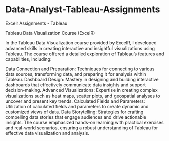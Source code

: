 # Data-Analyst-Tableau-Assignments
Excelr Assignments - Tableau

Tableau Data Visualization Course (ExcelR)

In the Tableau Data Visualization course provided by ExcelR, I developed advanced skills in creating interactive and insightful visualizations using Tableau. The course offered a detailed exploration of Tableau’s features and capabilities, including:

Data Connection and Preparation: Techniques for connecting to various data sources, transforming data, and preparing it for analysis within Tableau.
Dashboard Design: Mastery in designing and building interactive dashboards that effectively communicate data insights and support decision-making.
Advanced Visualizations: Expertise in creating complex visualizations such as heat maps, scatter plots, and geospatial analyses to uncover and present key trends.
Calculated Fields and Parameters: Utilization of calculated fields and parameters to create dynamic and customized views of data.
Data Storytelling: Strategies for crafting compelling data stories that engage audiences and drive actionable insights.
The course emphasized hands-on learning with practical exercises and real-world scenarios, ensuring a robust understanding of Tableau for effective data visualization and analysis.
